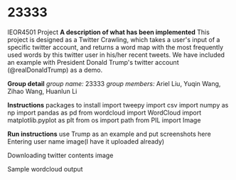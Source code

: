 # 23333
IEOR4501 Project
**A description of what has been implemented**
This project is designed as a Twitter Crawling, which takes a user's input of a specific twitter account, and returns a word map with the most frequently used words by this twitter user in his/her recent tweets.
We have included an example with President Donald Trump's twitter account (@realDonaldTrump) as a demo.


**Group detail**
*group name:* 23333
*group members:* Ariel Liu, Yuqin Wang, Zihao Wang, Huanlun Li

**Instructions**
packages to install
import tweepy
import csv
import numpy as np
import pandas as pd
from wordcloud import WordCloud
import matplotlib.pyplot as plt
from os import path
from PIL import Image

**Run instructions**
use Trump as an example and put screenshots here
Entering user name image(I have it uploaded already)

Downloading twitter contents image

Sample wordcloud output
